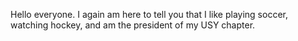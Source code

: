 Hello everyone.  I again am here to tell you that I like playing soccer, watching hockey, and am the president of my USY chapter.
